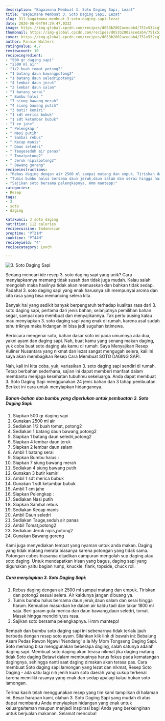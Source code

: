 ```yaml
---
description: "Bagaimana Membuat 3. Soto Daging Sapi, Lezat"
title: "Bagaimana Membuat 3. Soto Daging Sapi, Lezat"
slug: 311-bagaimana-membuat-3-soto-daging-sapi-lezat
date: 2020-06-04T04:29:47.033Z
image: https://img-global.cpcdn.com/recipes/d053b2002acedab4/751x532cq70/3-soto-daging-sapi-foto-resep-utama.jpg
thumbnail: https://img-global.cpcdn.com/recipes/d053b2002acedab4/751x532cq70/3-soto-daging-sapi-foto-resep-utama.jpg
cover: https://img-global.cpcdn.com/recipes/d053b2002acedab4/751x532cq70/3-soto-daging-sapi-foto-resep-utama.jpg
author: Fannie Walters
ratingvalue: 4.7
reviewcount: 10
recipeingredient:
- "500 gr daging sapi"
- "2500 ml air"
- "1/2 buah tomat potong2"
- "1 batang daun bawangpotong2"
- "1 batang daun seledripotong2"
- "4 lembar daun jeruk"
- "2 lembar daun salam"
- "1 batang serai"
- " Bumbu halus "
- "7 siung bawang merah"
- "4 siung bawang putih"
- "3 butir kemiri"
- "1 sdt merica bubuk"
- "1 sdt ketumbar bubuk"
- "1 cm jahe"
- " Pelengkap "
- " Nasi putih"
- " Sambal rebus"
- " Kecap manis"
- " Daun seledri"
- " Taugeseduh air panas"
- " Tomatpotong2"
- " Jeruk nipispotong2"
- " Bawang goreng"
recipeinstructions:
- "Rebus daging dengan air 2500 ml sampai matang dan empuk. Tiriskan dan potong2 sesuai selera. Air kaldunya jangan dibuang ya."
- "Tumis bumbu halus bersama daun jeruk,daun salam dan serai hingga harum. Kemudian masukkan ke dalam air kaldu tadi dan takar 1800 ml saja. Beri garam gula merica dan daun bawang,daun seledri, tomat. Masak hingga mendidih,tes rasa."
- "Sajikan soto bersama pelengkapnya. Hmm mantepp!"
categories:
- Resep
tags:
- 3
- soto
- daging

katakunci: 3 soto daging 
nutrition: 112 calories
recipecuisine: Indonesian
preptime: "PT21M"
cooktime: "PT44M"
recipeyield: "4"
recipecategory: Lunch

---
```



![3. Soto Daging Sapi](https://img-global.cpcdn.com/recipes/d053b2002acedab4/751x532cq70/3-soto-daging-sapi-foto-resep-utama.jpg)

Sedang mencari ide resep 3. soto daging sapi yang unik? Cara menyiapkannya memang tidak susah dan tidak juga mudah. Kalau salah mengolah maka hasilnya tidak akan memuaskan dan bahkan tidak sedap. Padahal 3. soto daging sapi yang enak harusnya sih mempunyai aroma dan cita rasa yang bisa memancing selera kita.

Banyak hal yang sedikit banyak berpengaruh terhadap kualitas rasa dari 3. soto daging sapi, pertama dari jenis bahan, selanjutnya pemilihan bahan segar, sampai cara membuat dan menyajikannya. Tak perlu pusing kalau mau menyiapkan 3. soto daging sapi yang enak di rumah, karena asal sudah tahu triknya maka hidangan ini bisa jadi suguhan istimewa.

Berbicara mengenai soto, bahan dasar soto ini pada umumnya ada dua, yakni ayam dan daging sapi. Nah, buat kamu yang senang makan daging, yuk coba buat soto daging ala kamu di rumah. Saya Menyajikan Resep Kuliner Nusantara yang nikmat dan lezat sangat mengugah selera, kali ini saya akan membagikan Resep Cara Membuat SOTO DAGING SAPI.


Nah, kali ini kita coba, yuk, variasikan 3. soto daging sapi sendiri di rumah. Tetap berbahan sederhana, sajian ini dapat memberi manfaat dalam membantu menjaga kesehatan tubuhmu sekeluarga. Anda dapat membuat 3. Soto Daging Sapi menggunakan 24 jenis bahan dan 3 tahap pembuatan. Berikut ini cara untuk menyiapkan hidangannya.

<!--inarticleads1-->

##### Bahan-bahan dan bumbu yang diperlukan untuk pembuatan 3. Soto Daging Sapi:

1. Siapkan 500 gr daging sapi
1. Gunakan 2500 ml air
1. Sediakan 1/2 buah tomat, potong2
1. Sediakan 1 batang daun bawang,potong2
1. Siapkan 1 batang daun seledri,potong2
1. Siapkan 4 lembar daun jeruk
1. Siapkan 2 lembar daun salam
1. Ambil 1 batang serai
1. Siapkan  Bumbu halus :
1. Siapkan 7 siung bawang merah
1. Sediakan 4 siung bawang putih
1. Gunakan 3 butir kemiri
1. Ambil 1 sdt merica bubuk
1. Gunakan 1 sdt ketumbar bubuk
1. Ambil 1 cm jahe
1. Siapkan  Pelengkap :
1. Sediakan  Nasi putih
1. Siapkan  Sambal rebus
1. Sediakan  Kecap manis
1. Ambil  Daun seledri
1. Sediakan  Tauge,seduh air panas
1. Ambil  Tomat,potong2
1. Sediakan  Jeruk nipis,potong2
1. Gunakan  Bawang goreng


Kami juga menyediakan tempat yang nyaman untuk anda makan. Daging yang tidak matang merata biasanya karena potongan yang tidak sama. Potongan cubes biasanya dijadikan campuran mengolah sup daging atau soto daging. Untuk mendapatkan irisan yang bagus, daging sapi yang digunakan yaitu bagian rump, knuckle, flank, topside, chuck roll. 

<!--inarticleads2-->

##### Cara menyiapkan 3. Soto Daging Sapi:

1. Rebus daging dengan air 2500 ml sampai matang dan empuk. Tiriskan dan potong2 sesuai selera. Air kaldunya jangan dibuang ya.
1. Tumis bumbu halus bersama daun jeruk,daun salam dan serai hingga harum. Kemudian masukkan ke dalam air kaldu tadi dan takar 1800 ml saja. Beri garam gula merica dan daun bawang,daun seledri, tomat. Masak hingga mendidih,tes rasa.
1. Sajikan soto bersama pelengkapnya. Hmm mantepp!


Rempah dan bumbu soto daging sapi ini sebenarnya tidak terlalu jauh berbeda dengan resep soto ayam. Silahkan klik link di bawah ini: Bebalung Asam Pedas Rawon Ngawi &#39;Nendang&#39; a la My Mom Tongseng Daging Sapi. Soto memang bisa menggunakan beberapa daging, salah satunya adalah daging sapi. Membuat soto daging akan terasa nikmat jika daging matang tidak Soto daging Betawi dalam membuatnya harus fokus pada kematangan dagingnya, sehingga nanti saat daging dimakan akan terasa pas. Cara membuat Soto daging sapi lamongan yang lezat dan nikmat, Resep Soto Daging - ada satu lagi nih jenih kuah soto daerah yang cukup terkenal karena memiliki rasanya yang enak dan sedap apalagi kalau bukan soto lamongan. 

Terima kasih telah menggunakan resep yang tim kami tampilkan di halaman ini. Besar harapan kami, olahan 3. Soto Daging Sapi yang mudah di atas dapat membantu Anda menyiapkan hidangan yang enak untuk keluarga/teman maupun menjadi inspirasi bagi Anda yang berkeinginan untuk berjualan makanan. Selamat mencoba!
